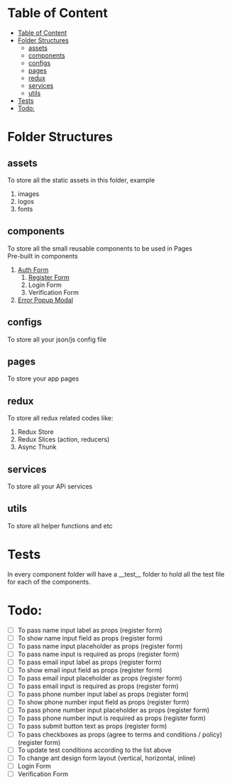 # Table of Content

- [Table of Content](#table-of-content)
- [Folder Structures](#folder-structures)
  - [assets](#assets)
  - [components](#components)
  - [configs](#configs)
  - [pages](#pages)
  - [redux](#redux)
  - [services](#services)
  - [utils](#utils)
- [Tests](#tests)
- [Todo:](#todo)

# Folder Structures

## assets

To store all the static assets in this folder, example

1. images
2. logos
3. fonts

## components

To store all the small reusable components to be used in Pages  
Pre-built in components

1. [Auth Form](./src/components/forms/AuthForm.js)
   1. [Register Form](./src/components/forms/RegisterForm.js)
   2. Login Form
   3. Verification Form
2. [Error Popup Modal](./src/components/modals/ErrorPopup.js)

## configs

To store all your json/js config file

## pages

To store your app pages

## redux

To store all redux related codes like:

1. Redux Store
2. Redux Slices (action, reducers)
3. Async Thunk

## services

To store all your APi services

## utils

To store all helper functions and etc

# Tests

In every component folder will have a \_\_test\_\_ folder to hold all the test file for each of the components.

# Todo:

- [ ] To pass name input label as props (register form)
- [ ] To show name input field as props (register form)
- [ ] To pass name input placeholder as props (register form)
- [ ] To pass name input is required as props (register form)
- [ ] To pass email input label as props (register form)
- [ ] To show email input field as props (register form)
- [ ] To pass email input placeholder as props (register form)
- [ ] To pass email input is required as props (register form)
- [ ] To pass phone number input label as props (register form)
- [ ] To show phone number input field as props (register form)
- [ ] To pass phone number input placeholder as props (register form)
- [ ] To pass phone number input is required as props (register form)
- [ ] To pass submit button text as props (register form)
- [ ] To pass checkboxes as props (agree to terms and conditions / policy) (register form)
- [ ] To update test conditions according to the list above
- [ ] To change ant design form layout (vertical, horizontal, inline)
- [ ] Login Form
- [ ] Verification Form
